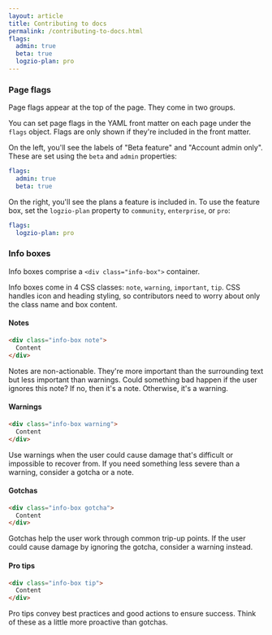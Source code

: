 ```yaml
---
layout: article
title: Contributing to docs
permalink: /contributing-to-docs.html
flags:
  admin: true
  beta: true
  logzio-plan: pro
---
```


### Page flags

Page flags appear at the top of the page. They come in two groups.

You can set page flags in the YAML front matter on each page under the `flags` object. Flags are only shown if they're included in the front matter.

On the left, you'll see the labels of "Beta feature" and "Account admin only". These are set using the `beta` and `admin` properties:

```yaml
flags:
  admin: true
  beta: true
```

On the right, you'll see the plans a feature is included in. To use the feature box, set the `logzio-plan` property to `community`, `enterprise`, or `pro`:

```yaml
flags:
  logzio-plan: pro
```

### Info boxes

Info boxes comprise a `<div class="info-box">` container.

Info boxes come in 4 CSS classes: `note`, `warning`, `important`, `tip`. CSS handles icon and heading styling, so contributors need to worry about only the class name and box content.

#### Notes

```html
<div class="info-box note">
  Content
</div>
```
<p> </p>
<div class="info-box note">
  Notes are non-actionable. They're more important than the surrounding text but less important than warnings. Could something bad happen if the user ignores this note? If no, then it's a note. Otherwise, it's a warning.
</div>

#### Warnings
```html
<div class="info-box warning">
  Content
</div>
```
<p> </p>
<div class="info-box warning">
  Use warnings when the user could cause damage that's difficult or impossible to recover from. If you need something less severe than a warning, consider a gotcha or a note.
</div>

#### Gotchas
````html
<div class="info-box gotcha">
  Content
</div>
````
<p> </p>
<div class="info-box gotcha">
  Gotchas help the user work through common trip-up points. If the user could cause damage by ignoring the gotcha, consider a warning instead.
</div>

#### Pro tips
````html
<div class="info-box tip">
  Content
</div>
````
<p> </p>
<div class="info-box tip">
  Pro tips convey best practices and good actions to ensure success. Think of these as a little more proactive than gotchas.
</div>
